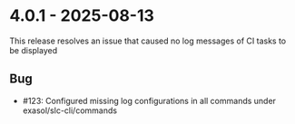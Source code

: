 # 4.0.1 - 2025-08-13
This release resolves an issue that caused no log messages of CI tasks to be displayed

## Bug
 - #123: Configured missing log configurations in all commands under exasol/slc-cli/commands
